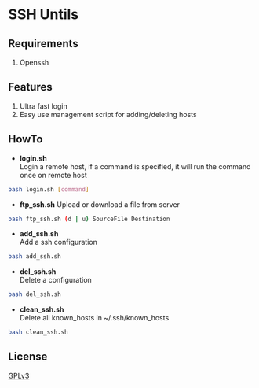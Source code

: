 # SSH Untils

## Requirements
1. Openssh  

## Features
1. Ultra fast login  
2. Easy use management script for adding/deleting hosts  

## HowTo
* **login.sh**  
Login a remote host, if a command is specified, it will run the command once on remote host  
```bash
bash login.sh [command]
```
* **ftp_ssh.sh**
Upload or download a file from server
```bash
bash ftp_ssh.sh (d | u) SourceFile Destination
```
* **add_ssh.sh**  
Add a ssh configuration  
```bash
bash add_ssh.sh
```  
* **del_ssh.sh**  
Delete a configuration
```bash
bash del_ssh.sh
```
* **clean_ssh.sh**  
Delete all known_hosts in ~/.ssh/known_hosts
```bash
bash clean_ssh.sh
```

## License
[GPLv3](https://www.gnu.org/licenses/gpl-3.0.txt)
